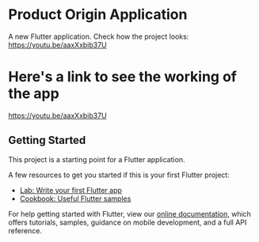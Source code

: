 # Product Origin Application

A new Flutter application.
Check how the project looks:
https://youtu.be/aaxXxbib37U

# Here's a link to see the working of the app

https://youtu.be/aaxXxbib37U

## Getting Started

This project is a starting point for a Flutter application.

A few resources to get you started if this is your first Flutter project:

- [Lab: Write your first Flutter app](https://flutter.dev/docs/get-started/codelab)
- [Cookbook: Useful Flutter samples](https://flutter.dev/docs/cookbook)

For help getting started with Flutter, view our
[online documentation](https://flutter.dev/docs), which offers tutorials,
samples, guidance on mobile development, and a full API reference.
